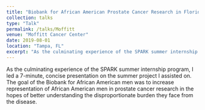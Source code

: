 ```yaml
---
title: "Biobank for African American Prostate Cancer Research in Florida"
collection: talks
type: "Talk"
permalink: /talks/Moffitt
venue: "Moffitt Cancer Center"
date: 2019-08-01
location: "Tampa, FL"
excerpt: "As the culminating experience of the SPARK summer internship program, I led a 7-minute, concise presentation on my summer project."
---
```


As the culminating experience of the SPARK summer internship program, I led a 7-minute, concise presentation on the summer project I assisted on. The goal of the Biobank for African American men was to increase representation of African American men in prostate cancer research in the hopes of better understanding the disproportionate burden they face from the disease.
